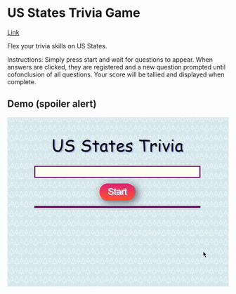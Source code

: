 # US States Trivia Game


[Link](https://codenode21.github.io/TriviaGame/)

Flex your trivia skills on US States. 


Instructions:
 Simply press start and wait for questions to appear. When answers are clicked, they are registered and a new question prompted until cofonclusion of all questions.
 Your score will be tallied and displayed when complete. 

## Demo (spoiler alert)
![Trivia Game](TriviaGIF.gif)


